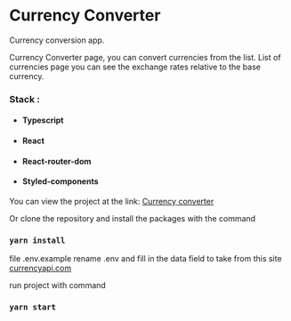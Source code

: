 # Currency Converter

Currency conversion app.

Currency Converter page, you can convert currencies from the list.
List of currencies page you can see the exchange rates relative to the base currency.
### Stack :

- #### Typescript
- #### React
- #### React-router-dom
- #### Styled-components

You can view the project at the link: [Currency converter](https://serjge.github.io/currency_converter/)

Or clone the repository and install the packages with the command

### `yarn install`

file .env.example rename .env and fill in the data field to take from this site [currencyapi.com](https://currencyapi.com)

run project with command

### `yarn start`